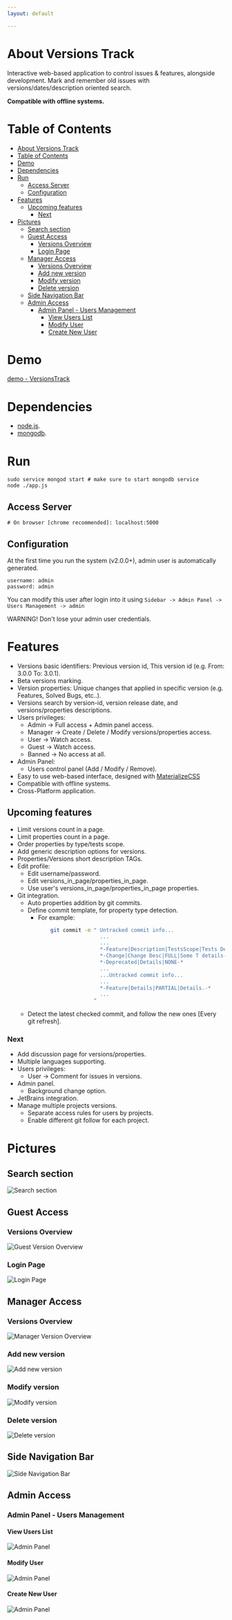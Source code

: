 ```yaml
---
layout: default

---
```


<!--[![Github All Releases](https://img.shields.io/github/downloads/korelkashri/VersionsTrack/total.svg)]()-->

# About Versions Track
Interactive web-based application to control issues & features, alongside development.
Mark and remember old issues with versions/dates/description oriented search.

**Compatible with offline systems.**

Table of Contents
=================
   * [About Versions Track](#about-versions-track)
   * [Table of Contents](#table-of-contents)
   * [Demo](#demo)
   * [Dependencies](#dependencies)
   * [Run](#run)
      * [Access Server](#access-server)
      * [Configuration](#configuration)
   * [Features](#features)
      * [Upcoming features](#upcoming-features)
         * [Next](#next)
   * [Pictures](#pictures)
      * [Search section](#search-section)
      * [Guest Access](#guest-access)
         * [Versions Overview](#versions-overview)
         * [Login Page](#login-page)
      * [Manager Access](#manager-access)
         * [Versions Overview](#versions-overview-1)
         * [Add new version](#add-new-version)
         * [Modify version](#modify-version)
         * [Delete version](#delete-version)
      * [Side Navigation Bar](#side-navigation-bar)
      * [Admin Access](#admin-access)
         * [Admin Panel - Users Management](#admin-panel---users-management)
            * [View Users List](#view-users-list)
            * [Modify User](#modify-user)
            * [Create New User](#create-new-user)

# Demo
[demo - VersionsTrack](https://versions-track.herokuapp.com/)

# Dependencies
* [node.js](https://nodejs.org/en/).
* [mongodb](https://www.mongodb.com/).

# Run
```
sudo service mongod start # make sure to start mongodb service
node ./app.js
```

## Access Server
```
# On browser [chrome recommended]: localhost:5000
```

## Configuration
At the first time you run the system (v2.0.0+), admin user is automatically generated.
```
username: admin
password: admin
```
You can modify this user after login into it using ```Sidebar -> Admin Panel -> Users Management -> admin```

WARNING! Don't lose your admin user credentials.

# Features
* Versions basic identifiers: Previous version id, This version id (e.g. From: 3.0.0 To: 3.0.1).
* Beta versions marking.
* Version properties: Unique changes that applied in specific version (e.g. Features, Solved Bugs, etc..).
* Versions search by version-id, version release date, and versions/properties descriptions.
* Users privileges:
    * Admin    -> Full access + Admin panel access.
    * Manager  -> Create / Delete / Modify versions/properties access.
    * User     -> Watch access.
    * Guest    -> Watch access.
    * Banned   -> No access at all.
* Admin Panel:
    * Users control panel (Add / Modify / Remove).
* Easy to use web-based interface, designed with [MaterializeCSS](https://materializecss.com/)
* Compatible with offline systems.
* Cross-Platform application.

## Upcoming features
* Limit versions count in a page.
* Limit properties count in a page.
* Order properties by type/tests scope.
* Add generic description options for versions.
* Properties/Versions short description TAGs.
* Edit profile:
    * Edit username/password.
    * Edit versions_in_page/properties_in_page.
    * Use user's versions_in_page/properties_in_page properties.
* Git integration.
    * Auto properties addition by git commits.
    * Define commit template, for property type detection.
        * For example:
            ```bash
                git commit -m " Untracked commit info...
                                ...
                                ...
                                *-Feature|Description|TestsScope|Tests Details|Known Issues*-
                                *-Change|Change Desc|FULL|Some T details-*
                                *-Deprecated|Details|NONE-*
                                ...
                                ...Untracked commit info...
                                ...
                                *-Feature|Details|PARTIAL|Details.-*
                                ...
                              "
          ```
    * Detect the latest checked commit, and follow the new ones [Every git refresh].

### Next
* Add discussion page for versions/properties.
* Multiple languages supporting.
* Users privileges:
    * User     -> Comment for issues in versions.
* Admin panel.
    * Background change option.
* JetBrains integration.
* Manage multiple projects versions.
    * Separate access rules for users by projects.
    * Enable different git follow for each project.

# Pictures

## Search section
![Search section](images/version2.0.0/VersionsTrack-12-Search.png)

## Guest Access
### Versions Overview
![Guest Version Overview](images/version2.0.0/VersionsTrack-21-GuestVersionsList.png)

### Login Page
![Login Page](images/version2.0.0/VersionsTrack-22-LoginPage.png)

## Manager Access
### Versions Overview
![Manager Version Overview](images/version2.0.0/VersionsTrack-24-ManagerAccessAddProperty.png)

### Add new version
![Add new version](images/version2.0.0/VersionsTrack-210-AddNewVersion.png)

### Modify version
![Modify version](images/version2.0.0/VersionsTrack-23-ModifyVersion.png)

### Delete version
![Delete version](images/version2.0.0/VersionsTrack-25-DeleteVersion.png)

## Side Navigation Bar
![Side Navigation Bar](images/version2.0.0/VersionsTrack-26-SideNav.png)

## Admin Access
### Admin Panel - Users Management
#### View Users List
![Admin Panel](images/version2.0.0/VersionsTrack-27-AdminPanelUsersManagement.png)

#### Modify User
![Admin Panel](images/version2.0.0/VersionsTrack-28-AdminPanelModifyUser.png)

#### Create New User
![Admin Panel](images/version2.0.0/VersionsTrack-29-AdminPanelCreateNewUser.png)